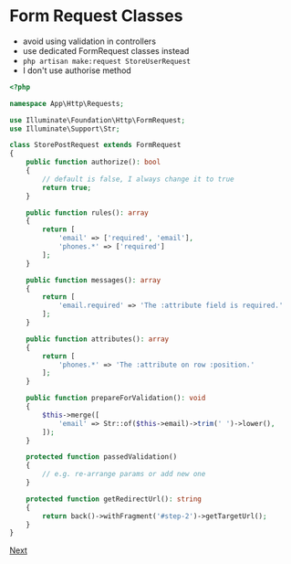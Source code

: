 # Form Request Classes

- avoid using validation in controllers
- use dedicated FormRequest classes instead
- `php artisan make:request StoreUserRequest`
- I don't use authorise method

```php
<?php

namespace App\Http\Requests;

use Illuminate\Foundation\Http\FormRequest;
use Illuminate\Support\Str;

class StorePostRequest extends FormRequest
{
    public function authorize(): bool
    {
        // default is false, I always change it to true
        return true;
    }

    public function rules(): array
    {
        return [
            'email' => ['required', 'email'],
            'phones.*' => ['required']
        ];
    }

    public function messages(): array
    {
        return [
            'email.required' => 'The :attribute field is required.'
        ];
    }

    public function attributes(): array
    {
        return [
            'phones.*' => 'The :attribute on row :position.'
        ];
    }

    public function prepareForValidation(): void
    {
        $this->merge([
            'email' => Str::of($this->email)->trim(' ')->lower(),
        ]);
    }

    protected function passedValidation()
    {
        // e.g. re-arrange params or add new one
    }

    protected function getRedirectUrl(): string
    {
        return back()->withFragment('#step-2')->getTargetUrl();
    }
}
```
[Next](https://github.com/jcergolj/my-laravel-adventure/blob/master/6.testing.md)
